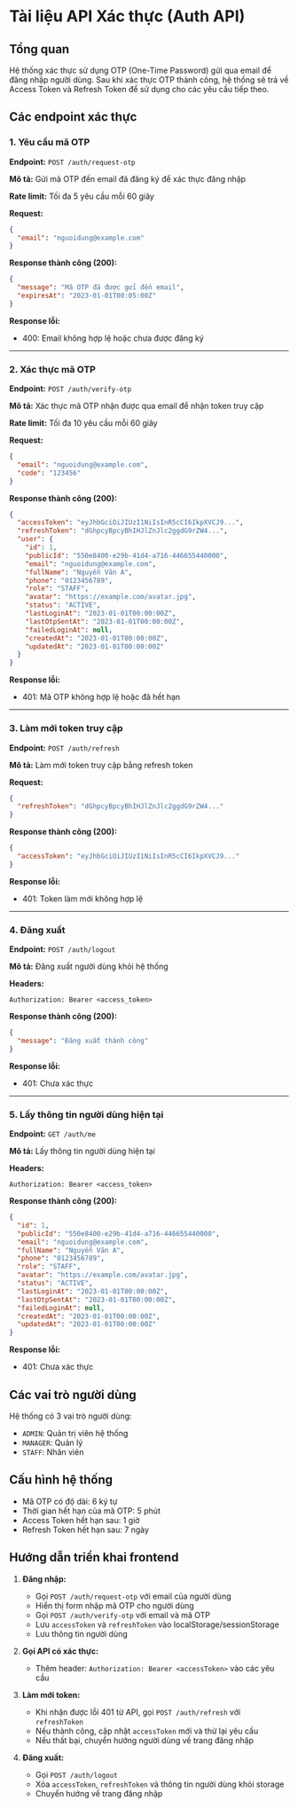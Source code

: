 # Tài liệu API Xác thực (Auth API)

## Tổng quan

Hệ thống xác thực sử dụng OTP (One-Time Password) gửi qua email để đăng nhập người dùng. Sau khi xác thực OTP thành công, hệ thống sẽ trả về Access Token và Refresh Token để sử dụng cho các yêu cầu tiếp theo.

## Các endpoint xác thực

### 1. Yêu cầu mã OTP

**Endpoint:** `POST /auth/request-otp`

**Mô tả:** Gửi mã OTP đến email đã đăng ký để xác thực đăng nhập

**Rate limit:** Tối đa 5 yêu cầu mỗi 60 giây

**Request:**
```json
{
  "email": "nguoidung@example.com"
}
```

**Response thành công (200):**
```json
{
  "message": "Mã OTP đã được gửi đến email",
  "expiresAt": "2023-01-01T00:05:00Z"
}
```

**Response lỗi:**
- 400: Email không hợp lệ hoặc chưa được đăng ký

---

### 2. Xác thực mã OTP

**Endpoint:** `POST /auth/verify-otp`

**Mô tả:** Xác thực mã OTP nhận được qua email để nhận token truy cập

**Rate limit:** Tối đa 10 yêu cầu mỗi 60 giây

**Request:**
```json
{
  "email": "nguoidung@example.com",
  "code": "123456"
}
```

**Response thành công (200):**
```json
{
  "accessToken": "eyJhbGciOiJIUzI1NiIsInR5cCI6IkpXVCJ9...",
  "refreshToken": "dGhpcyBpcyBhIHJlZnJlc2ggdG9rZW4...",
  "user": {
    "id": 1,
    "publicId": "550e8400-e29b-41d4-a716-446655440000",
    "email": "nguoidung@example.com",
    "fullName": "Nguyễn Văn A",
    "phone": "0123456789",
    "role": "STAFF",
    "avatar": "https://example.com/avatar.jpg",
    "status": "ACTIVE",
    "lastLoginAt": "2023-01-01T00:00:00Z",
    "lastOtpSentAt": "2023-01-01T00:00:00Z",
    "failedLoginAt": null,
    "createdAt": "2023-01-01T00:00:00Z",
    "updatedAt": "2023-01-01T00:00:00Z"
  }
}
```

**Response lỗi:**
- 401: Mã OTP không hợp lệ hoặc đã hết hạn

---

### 3. Làm mới token truy cập

**Endpoint:** `POST /auth/refresh`

**Mô tả:** Làm mới token truy cập bằng refresh token

**Request:**
```json
{
  "refreshToken": "dGhpcyBpcyBhIHJlZnJlc2ggdG9rZW4..."
}
```

**Response thành công (200):**
```json
{
  "accessToken": "eyJhbGciOiJIUzI1NiIsInR5cCI6IkpXVCJ9..."
}
```

**Response lỗi:**
- 401: Token làm mới không hợp lệ

---

### 4. Đăng xuất

**Endpoint:** `POST /auth/logout`

**Mô tả:** Đăng xuất người dùng khỏi hệ thống

**Headers:**
```
Authorization: Bearer <access_token>
```

**Response thành công (200):**
```json
{
  "message": "Đăng xuất thành công"
}
```

**Response lỗi:**
- 401: Chưa xác thực

---

### 5. Lấy thông tin người dùng hiện tại

**Endpoint:** `GET /auth/me`

**Mô tả:** Lấy thông tin người dùng hiện tại

**Headers:**
```
Authorization: Bearer <access_token>
```

**Response thành công (200):**
```json
{
  "id": 1,
  "publicId": "550e8400-e29b-41d4-a716-446655440000",
  "email": "nguoidung@example.com",
  "fullName": "Nguyễn Văn A",
  "phone": "0123456789",
  "role": "STAFF",
  "avatar": "https://example.com/avatar.jpg",
  "status": "ACTIVE",
  "lastLoginAt": "2023-01-01T00:00:00Z",
  "lastOtpSentAt": "2023-01-01T00:00:00Z",
  "failedLoginAt": null,
  "createdAt": "2023-01-01T00:00:00Z",
  "updatedAt": "2023-01-01T00:00:00Z"
}
```

**Response lỗi:**
- 401: Chưa xác thực

## Các vai trò người dùng

Hệ thống có 3 vai trò người dùng:
- `ADMIN`: Quản trị viên hệ thống
- `MANAGER`: Quản lý
- `STAFF`: Nhân viên

## Cấu hình hệ thống

- Mã OTP có độ dài: 6 ký tự
- Thời gian hết hạn của mã OTP: 5 phút
- Access Token hết hạn sau: 1 giờ
- Refresh Token hết hạn sau: 7 ngày

## Hướng dẫn triển khai frontend

1. **Đăng nhập:**
   - Gọi `POST /auth/request-otp` với email của người dùng
   - Hiển thị form nhập mã OTP cho người dùng
   - Gọi `POST /auth/verify-otp` với email và mã OTP
   - Lưu `accessToken` và `refreshToken` vào localStorage/sessionStorage
   - Lưu thông tin người dùng

2. **Gọi API có xác thực:**
   - Thêm header: `Authorization: Bearer <accessToken>` vào các yêu cầu

3. **Làm mới token:**
   - Khi nhận được lỗi 401 từ API, gọi `POST /auth/refresh` với `refreshToken`
   - Nếu thành công, cập nhật `accessToken` mới và thử lại yêu cầu
   - Nếu thất bại, chuyển hướng người dùng về trang đăng nhập

4. **Đăng xuất:**
   - Gọi `POST /auth/logout`
   - Xóa `accessToken`, `refreshToken` và thông tin người dùng khỏi storage
   - Chuyển hướng về trang đăng nhập
